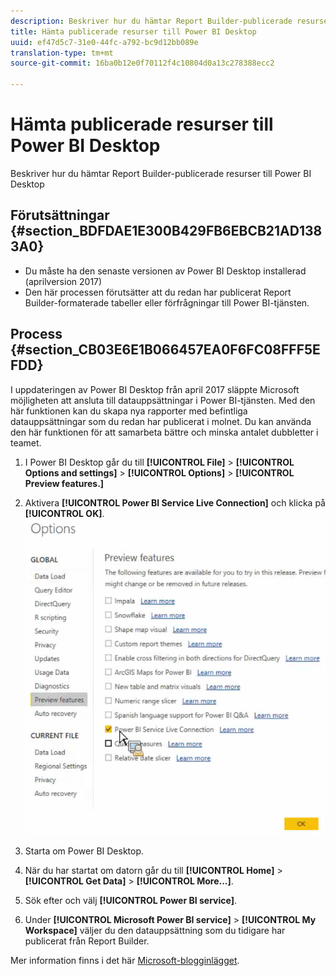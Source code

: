 ```yaml
---
description: Beskriver hur du hämtar Report Builder-publicerade resurser till Power BI Desktop
title: Hämta publicerade resurser till Power BI Desktop
uuid: ef47d5c7-31e0-44fc-a792-bc9d12bb089e
translation-type: tm+mt
source-git-commit: 16ba0b12e0f70112f4c10804d0a13c278388ecc2

---
```



# Hämta publicerade resurser till Power BI Desktop

Beskriver hur du hämtar Report Builder-publicerade resurser till Power BI Desktop

## Förutsättningar {#section_BDFDAE1E300B429FB6EBCB21AD1383A0}

* Du måste ha den senaste versionen av Power BI Desktop installerad (aprilversion 2017)
* Den här processen förutsätter att du redan har publicerat Report Builder-formaterade tabeller eller förfrågningar till Power BI-tjänsten.

## Process {#section_CB03E6E1B066457EA0F6FC08FFF5EFDD}

I uppdateringen av Power BI Desktop från april 2017 släppte Microsoft möjligheten att ansluta till datauppsättningar i Power BI-tjänsten. Med den här funktionen kan du skapa nya rapporter med befintliga datauppsättningar som du redan har publicerat i molnet. Du kan använda den här funktionen för att samarbeta bättre och minska antalet dubbletter i teamet.

1. I Power BI Desktop går du till **[!UICONTROL File]** > **[!UICONTROL Options and settings]** > **[!UICONTROL Options]** > **[!UICONTROL Preview features.]**
1. Aktivera **[!UICONTROL Power BI Service Live Connection]** och klicka på **[!UICONTROL OK]**. ![](assets/bi-preview-features.png)

1. Starta om Power BI Desktop.
1. När du har startat om datorn går du till **[!UICONTROL Home]** > **[!UICONTROL Get Data]** > **[!UICONTROL More...]**.
1. Sök efter och välj **[!UICONTROL Power BI service]**.
1. Under **[!UICONTROL Microsoft Power BI service]** > **[!UICONTROL My Workspace]** väljer du den datauppsättning som du tidigare har publicerat från Report Builder.

Mer information finns i det här [Microsoft-blogginlägget](https://powerbi.microsoft.com/en-us/blog/connecting-to-datasets-in-the-power-bi-service-from-desktop/).
